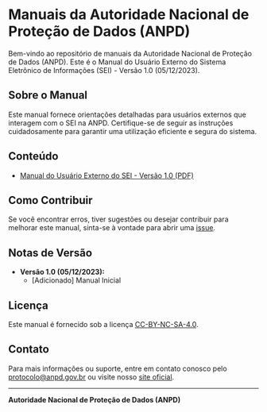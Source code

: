 # Manuais da Autoridade Nacional de Proteção de Dados (ANPD)

Bem-vindo ao repositório de manuais da Autoridade Nacional de Proteção de Dados (ANPD). 
Este é o Manual do Usuário Externo do Sistema Eletrônico de Informações (SEI) - Versão 1.0 (05/12/2023).

## Sobre o Manual

Este manual fornece orientações detalhadas para usuários externos que interagem com o SEI na ANPD. Certifique-se de seguir as instruções cuidadosamente para garantir uma utilização eficiente e segura do sistema.

## Conteúdo

- [Manual do Usuário Externo do SEI - Versão 1.0 (PDF)](./manuais/20231205_Manual%20do%20Usua%CC%81rio%20Externo%20do%20SEI.pdf)

## Como Contribuir

Se você encontrar erros, tiver sugestões ou desejar contribuir para melhorar este manual, sinta-se à vontade para abrir uma [issue](https://github.com/anpdgovbr/doc_manuais/issues).

## Notas de Versão

- **Versão 1.0 (05/12/2023):**
  - [Adicionado] Manual Inicial

## Licença

Este manual é fornecido sob a licença [CC-BY-NC-SA-4.0](./LICENSE).

## Contato

Para mais informações ou suporte, entre em contato conosco pelo [protocolo@anpd.gov.br](mailto:protocolo@anpd.gov.br) ou visite nosso [site oficial](https://www.anpd.gov.br/).

---

**Autoridade Nacional de Proteção de Dados (ANPD)**

